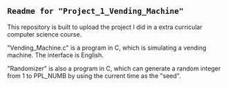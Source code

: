 ## `Readme for "Project_1_Vending_Machine"`
This repository is built to upload the project I did in a extra curricular computer science course.

"Vending_Machine.c" is a program in C, which is simulating a vending machine. The interface is English.

"Randomizer" is also a program in C, which can generate a random integer from 1 to PPL_NUMB by using the current time as the "seed".
